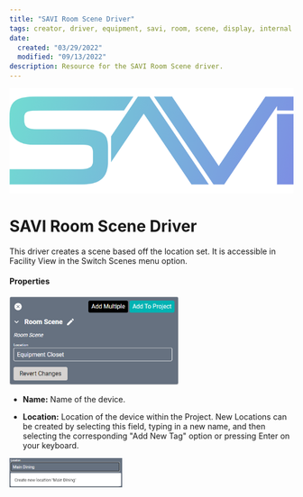 ```yaml
---
title: "SAVI Room Scene Driver"
tags: creator, driver, equipment, savi, room, scene, display, internal
date:
  created: "03/29/2022"
  modified: "09/13/2022"
description: Resource for the SAVI Room Scene driver.
---
```


<div style="text-align: center">

<a href="../../../../Assets/Knowledge-Base/Creator/Drivers/Logos/savi-04-blue.png">
  <img src="../../../../Assets/Knowledge-Base/Creator/Drivers/Logos/savi-04-blue.png" alt="SAVI Logo" width="700" height="">
</a>
</div>

# SAVI Room Scene Driver
This driver creates a scene based off the location set. It is accessible in Facility View in the Switch Scenes menu option.

#### Properties
<a href="../../../../Assets/Knowledge-Base/Creator/Drivers/room-scene.png">
  <img src="../../../../Assets/Knowledge-Base/Creator/Drivers/room-scene.png" alt="SAVI room scene" width="300" height="">
</a>

* **Name:** Name of the device.

* **Location:** Location of the device within the Project. New Locations can be created by selecting this field, typing in a new name, and then selecting the corresponding "Add New Tag" option or pressing Enter on your keyboard.
<img src="../../../../Assets/Knowledge-Base/Creator/Drivers/locations-add.png" alt="Adding Main Dining Tag to Location" width="200" height="">
